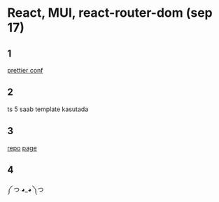 # React, MUI, react-router-dom (sep 17)

## 1
[prettier conf](https://github.com/MRmikimous/Ephemeral/.prettierrc)

## 2
ts 5 saab template kasutada

## 3

[repo](https://github.com/MRmikimous/Ephemeral)
[page](https://mrmikimous.github.io/Ephemeral/)

## 4
༼ つ ◕_◕ ༽つ